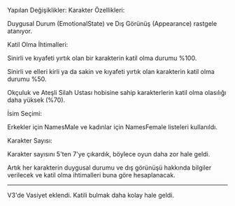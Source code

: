Yapılan Değişiklikler:
Karakter Özellikleri:

Duygusal Durum (EmotionalState) ve Dış Görünüş (Appearance) rastgele atanıyor.

Katil Olma İhtimalleri:

Sinirli ve kıyafeti yırtık olan bir karakterin katil olma durumu %100.

Sinirli ve elleri kirli ya da sakin ve kıyafeti yırtık olan karakterin katil olma durumu %50.

Okçuluk ve Ateşli Silah Ustası hobisine sahip karakterlerin katil olma olasılığı daha yüksek (%70).

İsim Seçimi:

Erkekler için NamesMale ve kadınlar için NamesFemale listeleri kullanıldı.

Karakter Sayısı:

Karakter sayısını 5'ten 7'ye çıkardık, böylece oyun daha zor hale geldi.

Artık her karakterin duygusal durumu ve dış görünüşü hakkında bilgiler verilecek ve katil olma ihtimalleri buna göre hesaplanacak.

_________________________
V3'de Vasiyet eklendi. Katili bulmak daha kolay hale geldi.
